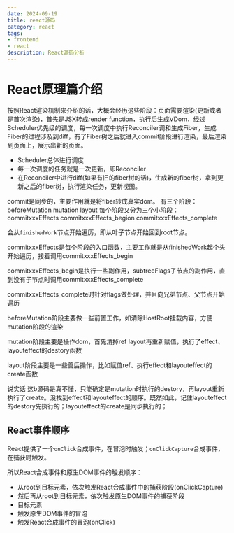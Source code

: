```yaml
---
date: 2024-09-19
title: react源码
category: react
tags:
- frontend
- react
description: React源码分析
---
```


# React原理篇介绍

按照React渲染机制来介绍的话，大概会经历这些阶段：页面需要渲染(更新或者是首次渲染)，首先是JSX转成render function，执行后生成VDom，经过Scheduler优先级的调度，每一次调度中执行Reconciler调和生成Fiber，生成Fiber的过程涉及到diff，有了Fiber树之后就进入commit阶段进行渲染，最后渲染到页面上，展示出新的页面。

- Scheduler总体进行调度
- 每一次调度的任务就是一次更新，即Reconciler
- 在Reconciler中进行diff(如果有旧的fiber树的话)，生成新的fiber树，拿到更新之后的fiber树，执行渲染任务，更新视图。

commit是同步的，主要作用就是将fiber转成真实dom。
有三个阶段：beforeMutation mutation layout
每个阶段又分为三个小阶段：commitxxxEffects commitxxxEffects_begion commitxxxEffects_complete

会从`finishedWork`节点开始遍历，即从叶子节点开始回到root节点。

commitxxxEffects是每个阶段的入口函数，主要工作就是从finishedWork起个头开始遍历，接着调用commitxxxEffects_begin

commitxxxEffects_begin是执行一些副作用，subtreeFlags子节点的副作用，直到没有子节点时调用commitxxxEffects_complete

commitxxxEffects_complete时针对flags做处理，并且向兄弟节点、父节点开始遍历

beforeMutation阶段主要做一些前置工作，如清除HostRoot挂载内容，方便mutation阶段的渲染

mutation阶段主要是操作dom，首先清掉ref layout再重新赋值，执行了effect、layouteffect的destory函数

layout阶段主要是一些善后操作，比如赋值ref、执行effect和layouteffect的create函数

说实话 这b源码是真不懂，只能确定是mutation时执行的destory，再layout重新执行了create。没找到effect和layouteffect的顺序。既然如此，记住layouteffect的destory先执行的；layouteffect的create是同步执行的；

## React事件顺序

React提供了一个`onClick`合成事件，在冒泡时触发；`onClickCapture`合成事件，在捕获时触发。

所以React合成事件和原生DOM事件的触发顺序：
- 从root到目标元素，依次触发React合成事件中的捕获阶段(onClickCapture)
- 然后再从root到目标元素，依次触发原生DOM事件的捕获阶段
- 目标元素
- 触发原生DOM事件的冒泡
- 触发React合成事件的冒泡(onClick)
